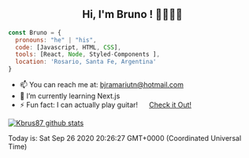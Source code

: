 ### <h2 align="center"> Hi, I'm Bruno ! 👋🐱‍👤👨</h2>

```javascript
const Bruno = {
  pronouns: "he" | "his",
  code: [Javascript, HTML, CSS],
  tools: [React, Node, Styled-Components ],
  location: 'Rosario, Santa Fe, Argentina'
}
```
* 📫 You can reach me at: bjramariutn@hotmail.com <br>
* 🌱 I’m currently learning Next.js <br>
* ⚡ Fun fact: I can actually play guitar! <img src="https://upload.wikimedia.org/wikipedia/commons/thumb/e/e7/Instagram_logo_2016.svg/600px-Instagram_logo_2016.svg.png" height="15px"/> <a href="https://www.instagram.com/p/BX12qjplm1Z/?utm_source=ig_web_copy_link" target=blank data_coment="doesn't work here ¯\_(ツ)_/¯" >Check it Out!</a><br>

[![Kbrus87 github stats](https://github-readme-stats.vercel.app/api?username=kbrus87)](https://github.com/anuraghazra/github-readme-stats)


Today is: Sat Sep 26 2020 20:26:27 GMT+0000 (Coordinated Universal Time)
